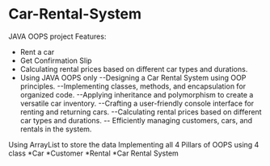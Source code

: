 # Car-Rental-System
JAVA OOPS project 
Features:
* Rent a car
* Get Confirmation Slip
* Calculating rental prices based on different car types and durations.
* Using JAVA OOPS only
 --Designing a Car Rental System using OOP principles.
--Implementing classes, methods, and encapsulation for organized code.
--Applying inheritance and polymorphism to create a versatile car inventory.
--Crafting a user-friendly console interface for renting and returning cars.
--Calculating rental prices based on different car types and durations.
-- Efficiently managing customers, cars, and rentals in the system.

Using ArrayList to store the data
Implementing all 4 Pillars of OOPS
using 4 class
*Car
*Customer
*Rental
*Car Rental System


